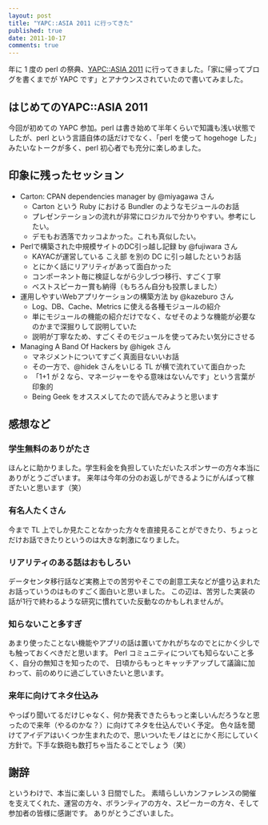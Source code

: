 ```yaml
---
layout: post
title: "YAPC::ASIA 2011 に行ってきた"
published: true
date: 2011-10-17
comments: true
---
```


年に 1 度の perl の祭典、[YAPC::ASIA 2011](http://yapcasia.org/2011/) に行ってきました。「家に帰ってブログを書くまでが YAPC です」とアナウンスされていたので書いてみました。

## はじめてのYAPC::ASIA 2011

今回が初めての YAPC 参加。perl は書き始めて半年くらいで知識も浅い状態でしたが、perl という言語自体の話だけでなく、「perl を使って hogehoge した」みたいなトークが多く、perl 初心者でも充分に楽しめました。

## 印象に残ったセッション

- Carton: CPAN dependencies manager by @miyagawa さん
    - Carton という Ruby における Bundler のようなモジュールのお話
    - プレゼンテーションの流れが非常にロジカルで分かりやすい。参考にしたい。
    - デモもお洒落でカッコよかった。これも真似したい。
- Perlで構築された中規模サイトのDC引っ越し記録 by @fujiwara さん
    - KAYACが運営している こえ部 を別の DC に引っ越したというお話
    - とにかく話にリアリティがあって面白かった
    - コンポーネント毎に検証しながら少しづつ移行、すごく丁寧
    - ベストスピーカー賞も納得（もちろん自分も投票しました）
- 運用しやすいWebアプリケーションの構築方法 by @kazeburo さん
    - Log、DB、Cache、Metrics に使える各種モジュールの紹介
    - 単にモジュールの機能の紹介だけでなく、なぜそのような機能が必要なのかまで深掘りして説明していた
    - 説明が丁寧なため、すごくそのモジュールを使ってみたい気分にさせる
- Managing A Band Of Hackers by @higek さん
    - マネジメントについてすごく真面目ないいお話
    - その一方で、@hidek さんをいじる TL が横で流れていて面白かった
    - 「1+1 が 2 なら、マネージャーをやる意味はないんです」という言葉が印象的
    - Being Geek をオススメしてたので読んでみようと思います

## 感想など

### 学生無料のありがたさ

ほんとに助かりました。学生料金を負担していただいたスポンサーの方々本当にありがとうございます。
来年は今年の分のお返しができるようにがんばって稼ぎたいと思います（笑）

### 有名人たくさん

今まで TL 上でしか見たことなかった方々を直接見ることができたり、ちょっとだけお話できたりというのは大きな刺激になりました。

### リアリティのある話はおもしろい</h4>

データセンタ移行話など実務上での苦労やそこでの創意工夫などが盛り込まれたお話っていうのはものすごく面白いと思いました。
この辺は、苦労した実装の話が1行で終わるような研究に慣れていた反動なのかもしれませんが。

### 知らないこと多すぎ

あまり使ったことない機能やアプリの話は置いてかれがちなのでとにかく少しでも触っておくべきだと思います。
Perl コミュニティについても知らないこと多く、自分の無知さを知ったので、
日頃からもっとキャッチアップして議論に加わって、前のめりに過ごしていきたいと思います。

### 来年に向けてネタ仕込み

やっぱり聞いてるだけじゃなく、何か発表できたらもっと楽しいんだろうなと思ったので来年（やるのかな？）に向けてネタを仕込んでいく予定。
色々話を聞けてアイデアはいくつか生まれたので、思いついたモノはとにかく形にしていく方針で。下手な鉄砲も数打ちゃ当たることでしょう（笑）

## 謝辞

というわけで、本当に楽しい 3 日間でした。
素晴らしいカンファレンスの開催を支えてくれた、運営の方々、ボランティアの方々、スピーカーの方々、そして参加者の皆様に感謝です。
ありがとうございました。
